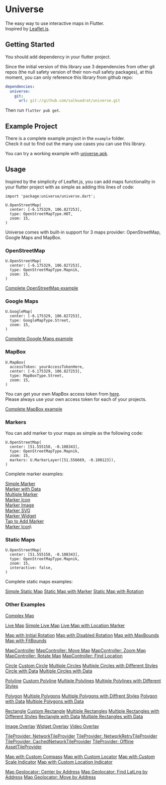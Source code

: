 # Universe

The easy way to use interactive maps in Flutter.\
Inspired by [Leaflet.js](https://leafletjs.com/).

## Getting Started

You should add dependency in your flutter project. 

Since the initial version of this library use 3 dependencies from other git repos (the null safety version of their non-null safety packages), at this moment, you can only reference this library from github repo:

```yaml
dependencies:
  universe:
    git: 
      url: git://github.com/salkuadrat/universe.git
```

Then run `flutter pub get`.

## Example Project

There is a complete example project in the `example` folder.\
Check it out to find out the many use cases you can use this library.

You can try a working example with [universe.apk](universe.apk).

## Usage

Inspired by the simplicity of Leaflet.js, you can add maps functionality in your flutter project with as simple as adding this lines of code:

```
import 'package:universe/universe.dart';
```

```
U.OpenStreetMap(
  center: [-6.175329, 106.827253],
  type: OpenStreetMapType.HOT,
  zoom: 15,
)
```

Universe comes with built-in support for 3 maps provider: OpenStreetMap, Google Maps and MapBox.

### OpenStreetMap

```
U.OpenStreetMap(
  center: [-6.175329, 106.827253],
  type: OpenStreetMapType.Mapnik,
  zoom: 15,
)
```

[Complete OpenStreetMap example](example/lib/src/map_provider/osm.dart)


### Google Maps 

```
U.GoogleMap(
  center: [-6.175329, 106.827253],
  type: GoogleMapType.Street,
  zoom: 15,
)
```

[Complete Google Maps example](example/lib/src/map_provider/google.dart)


### MapBox

```
U.MapBox(
  accessToken: yourAccessTokenHere,
  center: [-6.175329, 106.827253],
  type: MapBoxType.Street,
  zoom: 15,
)
```

You can get your own MapBox access token from [here](https://account.mapbox.com/access-tokens/).\
Please always use your own access token for each of your projects.

[Complete MapBox example](example/lib/src/map_provider/mapbox.dart)

### Markers 

You can add marker to your maps as simple as the following code:

```
U.OpenStreetMap(
  center: [51.555158, -0.108343],
  type: OpenStreetMapType.Mapnik,
  zoom: 15,
  markers: U.MarkerLayer([51.556669, -0.108123]),
)
```

Complete marker examples:

[Simple Marker](example/lib/src/marker/default.dart)\
[Marker with Data](example/lib/src/marker/data.dart)\
[Multiple Marker](example/lib/src/marker/multi.dart)\
[Marker Icon](example/lib/src/marker/icon.dart)\
[Marker Image](example/lib/src/marker/image.dart)\
[Marker SVG](example/lib/src/marker/svg.dart)\
[Marker Widget](example/lib/src/marker/widget.dart)\
[Tap to Add Marker](example/lib/src/marker/add.dart)\
[Marker Icon](example/lib/src/marker/icon.dart)\

### Static Maps

```
U.OpenStreetMap(
  center: [51.555158, -0.108343],
  type: OpenStreetMapType.Mapnik,
  zoom: 15,
  interactive: false,
)
```

Complete static maps examples:

[Simple Static Map](example/lib/src/static/simple.dart)
[Static Map with Marker](example/lib/src/static/marker.dart)
[Static Map with Rotation](example/lib/src/static/rotate.dart)

### Other Examples 

[Complex Map](example/lib/src/home.dart)

[Live Map](example/lib/src/live/default.dart)
[Simple Live Map](example/lib/src/live/simple.dart)
[Live Map with Location Marker](example/lib/src/live/marker.dart)

[Map with Initial Rotation](example/lib/src/rotation/initial.dart)
[Map with Disabled Rotation](example/lib/src/rotation/disable.dart)
[Map with MaxBounds](example/lib/src/bounds/maxbounds.dart)
[Map with FitBounds](example/lib/src/bounds/fitbounds.dart)

[MapController](example/lib/src/controller/simple.dart)
[MapController: Move Map](example/lib/src/controller/move.dart)
[MapController: Zoom Map](example/lib/src/controller/zoom.dart)
[MapController: Rotate Map](example/lib/src/controller/rotate.dart)
[MapController: Find Location](example/lib/src/controller/locate.dart)

[Circle](example/lib/src/circle/simple.dart)
[Custom Circle](example/lib/src/circle/custom.dart)
[Multiple Circles](example/lib/src/circle/multi.dart)
[Multiple Circles with Different Styles](example/lib/src/circle/multistyles.dart)
[Circle with Data](example/lib/src/circle/data.dart)
[Multiple Circles with Data](example/lib/src/circle/multidata.dart)

[Polyline](example/lib/src/polyline/simple.dart)
[Custom Polyline](example/lib/src/polyline/custom.dart)
[Multiple Polylines](example/lib/src/polyline/multi.dart)
[Multiple Polylines with Different Styles](example/lib/src/polyline/multistyles.dart)

[Polygon](example/lib/src/polygon/simple.dart)
[Multiple Polygons](example/lib/src/polygon/multi.dart)
[Multiple Polygons with Diffrent Styles](example/lib/src/polygon/multistyles.dart)
[Polygon with Data](example/lib/src/polygon/data.dart)
[Multiple Polygons with Data](example/lib/src/polygon/multidata.dart)

[Rectangle](example/lib/src/rectangle/simple.dart)
[Custom Rectangle](example/lib/src/rectangle/custom.dart)
[Multiple Rectangles](example/lib/src/rectangle/multi.dart)
[Multiple Rectangles with Different Styles](example/lib/src/rectangle/multistyles.dart)
[Rectangle with Data](example/lib/src/rectangle/data.dart)
[Multiple Rectangles with Data](example/lib/src/rectangle/multidata.dart)

[Image Overlay](example/lib/src/overlay/image.dart)
[Widget Overlay](example/lib/src/overlay/widget.dart)
[Video Overlay](example/lib/src/overlay/video.dart)

[TileProvider: NetworkTileProvider](example/lib/src/tile_provider/network.dart)
[TileProvider: NetworkRetryTileProvider](example/lib/src/tile_provider/retry.dart)
[TileProvider: CachedNetworkTileProvider](example/lib/src/tile_provider/cached.dart)
[TileProvider: Offline AssetTileProvider](example/lib/src/tile_provider/asset.dart)

[Map with Custom Compass](example/lib/src/control/compass.dart)
[Map with Custom Locator](example/lib/src/control/locator.dart)
[Map with Custom Scale Indicator](example/lib/src/control/scale.dart)
[Map with Custom Location Indicator](example/lib/src/control/location_indicator.dart)

[Map Geolocator: Center by Address](example/lib/src/geolocator/center.dart)
[Map Geolocator: Find LatLng by Address](example/lib/src/geolocator/finder.dart)
[Map Geolocator: Move by Address](example/lib/src/geolocator/move.dart)
